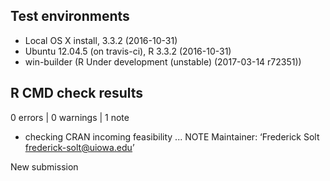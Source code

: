 ## Test environments
* Local OS X install, 3.3.2 (2016-10-31)
* Ubuntu 12.04.5 (on travis-ci), R 3.3.2 (2016-10-31)
* win-builder (R Under development (unstable) (2017-03-14 r72351))

## R CMD check results
0 errors | 0 warnings | 1 note

* checking CRAN incoming feasibility ... NOTE
Maintainer: ‘Frederick Solt <frederick-solt@uiowa.edu>’

New submission
